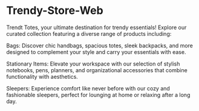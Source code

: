 # Trendy-Store-Web

 Trendt Totes, your ultimate destination for trendy essentials! Explore our curated collection featuring a diverse range of products including:

Bags: Discover chic handbags, spacious totes, sleek backpacks, and more designed to complement your style and carry your essentials with ease.

Stationary Items: Elevate your workspace with our selection of stylish notebooks, pens, planners, and organizational accessories that combine functionality with aesthetics.

Sleepers: Experience comfort like never before with our cozy and fashionable sleepers, perfect for lounging at home or relaxing after a long day.
